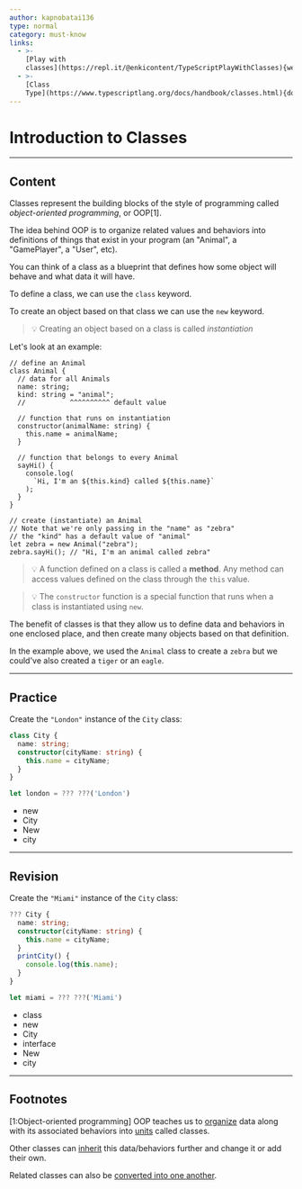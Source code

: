 ```yaml
---
author: kapnobatai136
type: normal
category: must-know
links:
  - >-
    [Play with
    classes](https://repl.it/@enkicontent/TypeScriptPlayWithClasses){website}
  - >-
    [Class
    Type](https://www.typescriptlang.org/docs/handbook/classes.html){documentation}
---
```


# Introduction to Classes


---

## Content

Classes represent the building blocks of the style of programming called *object-oriented programming*, or OOP[1].

The idea behind OOP is to organize related values and behaviors into definitions of things that exist in your program (an "Animal", a "GamePlayer", a "User", etc).

You can think of a class as a blueprint that defines how some object will behave and what data it will have.

To define a class, we can use the `class` keyword.

To create an object based on that class we can use the `new` keyword.

> 💡 Creating an object based on a class is called *instantiation*

Let's look at an example:

```plain-text
// define an Animal
class Animal {
  // data for all Animals
  name: string;
  kind: string = "animal";
  //           ^^^^^^^^^^ default value

  // function that runs on instantiation
  constructor(animalName: string) {
    this.name = animalName;
  }

  // function that belongs to every Animal
  sayHi() {
    console.log(
      `Hi, I'm an ${this.kind} called ${this.name}`
    );
  }
}

// create (instantiate) an Animal
// Note that we're only passing in the "name" as "zebra"
// the "kind" has a default value of "animal"
let zebra = new Animal("zebra");
zebra.sayHi(); // "Hi, I'm an animal called zebra"
```

> 💡 A function defined on a class is called a **method**. Any method can access values defined on the class through the `this` value.

> 💡 The `constructor` function is a special function that runs when a class is instantiated using `new`.

The benefit of classes is that they allow us to define data and behaviors in one enclosed place, and then create many objects based on that definition.

In the example above, we used the `Animal` class to create a `zebra` but we could've also created a `tiger` or an `eagle`.


---

## Practice

Create the `"London"` instance of the `City` class:

```ts
class City {
  name: string;
  constructor(cityName: string) {
    this.name = cityName;
  }
}

let london = ??? ???('London')
```

- new
- City
- New
- city


---

## Revision

Create the `"Miami"` instance of the `City` class:

```ts
??? City {
  name: string;
  constructor(cityName: string) {
    this.name = cityName;
  }
  printCity() {
    console.log(this.name);
  }
}

let miami = ??? ???('Miami')
```

- class
- new
- City
- interface
- New
- city


---

## Footnotes

[1:Object-oriented programming]
OOP teaches us to [organize](https://en.wikipedia.org/wiki/Encapsulation_(computer_programming)) data along with its associated behaviors into [units](https://en.wikipedia.org/wiki/Abstraction_(computer_science)) called classes.

Other classes can [inherit](https://en.wikipedia.org/wiki/Inheritance_(object-oriented_programming)) this data/behaviors further and change it or add their own.

Related classes can also be [converted into one another](https://en.wikipedia.org/wiki/Polymorphism_(computer_science)).
